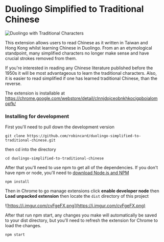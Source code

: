 # Duolingo Simplified to Traditional Chinese

![Duolingo with Traditional Characters](https://i.imgur.com/YL8yQUI.jpg)


This extension allows users to read Chinese as it written in Taiwan and Hong Kong whilst learning Chinese in Duolingo. From an an etymological standpoint, many simplified characters no longer make sense and have crucial strokes removed from them.

If you're interested in reading any Chinese literature published before the 1950s it will be most advantageous to learn the traditional characters. Also, it is easier to read simplified if one has learned traditional Chinese, than the reverse.

The extension is installable at https://chrome.google.com/webstore/detail/clnnjdojceobnkhkocigpboialomopfk/


### Installing for development

First you'll need to pull down the development version

```
git clone https://github.com/robincard/duolingo-simplified-to-traditional-chinese.git
```

then cd into the directory

```
cd duolingo-simplified-to-traditional-chinese
```

After that you'll need to use npm to get all of the dependencies. If you don't have npm or node, you'll need to [download Node.js and NPM](https://nodejs.org/en/)

```
npm install
```

Then in Chrome to go manage extensions click **enable developer node** then **Load unpacked extension** then locate the `dist` directory of this project

![https://i.imgur.com/cvFgeFX.png](https://i.imgur.com/cvFgeFX.png)

After that run npm start, any changes you make will automatically be saved to your dist directory, but you'll need to refresh the extension for Chrome to load the changes.

```
npm start
```
